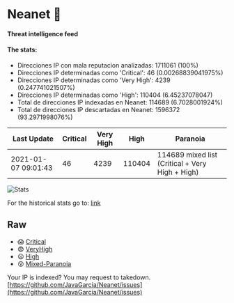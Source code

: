 # Neanet :hocho:
#### Threat intelligence feed
#### The stats:

- Direcciones IP con mala reputacion analizadas: 1711061 (100%)
- Direcciones IP determinadas como 'Critical':  46 (0.00268839041975%)
- Direcciones IP determinadas como 'Very High':  4239 (0.247741021507%)
- Direcciones IP determinadas como 'High':  110404 (6.45237078047)
- Total de direcciones IP indexadas en Neanet:  114689 (6.7028001924%)
- Total de direcciones IP descartadas en Neanet:  1596372 (93.2971998076%)

| Last Update | Critical | Very High | High | Paranoia |
| --- | --- | --- | --- | --- |
| 2021-01-07 09:01:43 | 46 | 4239 | 110404 | 114689 mixed list (Critical + Very High + High)|

![Stats](https://docs.google.com/spreadsheets/d/e/2PACX-1vSnaNMIXVabIpDJjufMlzH7poXnshF3mgd8Is1g9ytUEzVsP5my4Trn8f-xkoLLQ38xpL3HtmUexLo6/pubchart?oid=501124687&format=image)

For the historical stats go to: [link](/stats.csv)
## Raw
- :scream: [Critical](https://raw.githubusercontent.com/JavaGarcia/Neanet/master/blacklists/neanet_critical.txt)
- :fearful: [VeryHigh](https://raw.githubusercontent.com/JavaGarcia/Neanet/master/blacklists/neanet_veryHigh.txtt)
- :frowning: [High](https://raw.githubusercontent.com/JavaGarcia/Neanet/master/blacklists/neanet_high.txt)
- :dizzy_face: [Mixed-Paranoia](https://raw.githubusercontent.com/JavaGarcia/Neanet/master/blacklists/neanet_all.txt)


Your IP is indexed? You may request to takedown. [https://github.com/JavaGarcia/Neanet/issues](https://github.com/JavaGarcia/Neanet/issues)























































































































































































































































































































































































































































































































































































































































































































































































































































































































































































































































































































































































































































































































































































































































































































































































































































































































































































































































































































































































































































































































































































































































































































































































































































































































































































































































































































































































































































































































































































































































































































































































































































































































































































































































